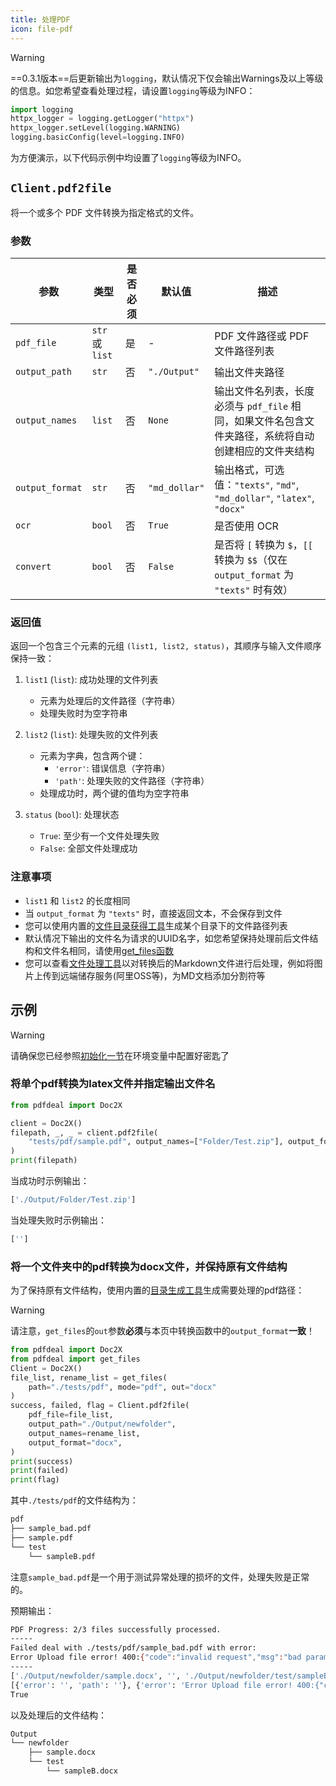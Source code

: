 ```yaml
---
title: 处理PDF
icon: file-pdf
---
```


> [!warning]
> ==0.3.1版本==后更新输出为`logging`，默认情况下仅会输出Warnings及以上等级的信息。如您希望查看处理过程，请设置`logging`等级为INFO：
> ```python
> import logging
> httpx_logger = logging.getLogger("httpx")
> httpx_logger.setLevel(logging.WARNING)
> logging.basicConfig(level=logging.INFO)
> ```
> 为方便演示，以下代码示例中均设置了`logging`等级为INFO。

## `Client.pdf2file`

将一个或多个 PDF 文件转换为指定格式的文件。

### 参数

| 参数 | 类型 | 是否必须 | 默认值 | 描述 |
|------|------|----------|--------|------|
| `pdf_file` | `str` 或 `list` | 是 | - | PDF 文件路径或 PDF 文件路径列表 |
| `output_path` | `str` | 否 | `"./Output"` | 输出文件夹路径 |
| `output_names` | `list` | 否 | `None` | 输出文件名列表，长度必须与 `pdf_file` 相同，如果文件名包含文件夹路径，系统将自动创建相应的文件夹结构 |
| `output_format` | `str` | 否 | `"md_dollar"` | 输出格式，可选值：`"texts"`, `"md"`, `"md_dollar"`, `"latex"`, `"docx"` |
| `ocr` | `bool` | 否 | `True` | 是否使用 OCR |
| `convert` | `bool` | 否 | `False` | 是否将 `[` 转换为 `$`，`[[` 转换为 `$$`（仅在 `output_format` 为 `"texts"` 时有效） |

### 返回值

返回一个包含三个元素的元组 `(list1, list2, status)`，其顺序与输入文件顺序保持一致：

1. `list1` (`list`): 成功处理的文件列表
   - 元素为处理后的文件路径（字符串）
   - 处理失败时为空字符串

2. `list2` (`list`): 处理失败的文件列表
   - 元素为字典，包含两个键：
     - `'error'`: 错误信息（字符串）
     - `'path'`: 处理失败的文件路径（字符串）
   - 处理成功时，两个键的值均为空字符串

3. `status` (`bool`): 处理状态
   - `True`: 至少有一个文件处理失败
   - `False`: 全部文件处理成功

### 注意事项

- `list1` 和 `list2` 的长度相同
- 当 `output_format` 为 `"texts"` 时，直接返回文本，不会保存到文件
- 您可以使用内置的[文件目录获得工具](../Tools/Gen_folder.md)生成某个目录下的文件路径列表
- 默认情况下输出的文件名为请求的UUID名字，如您希望保持处理前后文件结构和文件名相同，请使用[get_files函数](../Tools/Gen_folder.md#get-files)
- 您可以查看[文件处理工具](../Tools/README.md)以对转换后的Markdown文件进行后处理，例如将图片上传到远端储存服务(阿里OSS等)，为MD文档添加分割符等

## 示例

> [!warning]
> 请确保您已经参照[初始化一节](Init.md)在环境变量中配置好密匙了

### 将单个pdf转换为latex文件并指定输出文件名

```python
from pdfdeal import Doc2X

client = Doc2X()
filepath, _, _ = client.pdf2file(
    "tests/pdf/sample.pdf", output_names=["Folder/Test.zip"], output_format="latex"
)
print(filepath)
```

当成功时示例输出：

```bash
['./Output/Folder/Test.zip']
```

当处理失败时示例输出：

```bash
['']
```

### 将一个文件夹中的pdf转换为docx文件，并保持原有文件结构

为了保持原有文件结构，使用内置的[目录生成工具](../Tools/Gen_folder.md#get-files)生成需要处理的pdf路径：

> [!warning]
> 请注意，`get_files`的`out`参数**必须**与本页中转换函数中的`output_format`**一致**！

```python
from pdfdeal import Doc2X
from pdfdeal import get_files
Client = Doc2X()
file_list, rename_list = get_files(
    path="./tests/pdf", mode="pdf", out="docx"
)
success, failed, flag = Client.pdf2file(
    pdf_file=file_list,
    output_path="./Output/newfolder",
    output_names=rename_list,
    output_format="docx",
)
print(success)
print(failed)
print(flag)
```

其中`./tests/pdf`的文件结构为：
```bash
pdf
├── sample_bad.pdf
├── sample.pdf
└── test
    └── sampleB.pdf
```

注意`sample_bad.pdf`是一个用于测试异常处理的损坏的文件，处理失败是正常的。

预期输出：

```bash
PDF Progress: 2/3 files successfully processed.
-----
Failed deal with ./tests/pdf/sample_bad.pdf with error:
Error Upload file error! 400:{"code":"invalid request","msg":"bad params"}
-----
['./Output/newfolder/sample.docx', '', './Output/newfolder/test/sampleB.docx']
[{'error': '', 'path': ''}, {'error': 'Error Upload file error! 400:{"code":"invalid request","msg":"bad params"}', 'path': './tests/pdf/sample_bad.pdf'}, {'error': '', 'path': ''}]
True
```

以及处理后的文件结构：
```bash
Output
└── newfolder
    ├── sample.docx
    └── test
        └── sampleB.docx
```